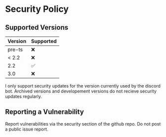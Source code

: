 # Security Policy

## Supported Versions

| Version | Supported          |
| ------- | ------------------ |
| pre-ts  | :x:                |
| < 2.2   | :x:                |
| 2.2   | :white_check_mark: |
| 3.0     | :x:                |

I only support security updates for the version currently used by the discord bot.
Archived versions and developement versions do not recieve security updates regularly.

## Reporting a Vulnerability

Report vulnerabilities via the security section of the github repo. Do not post a public issue report.
